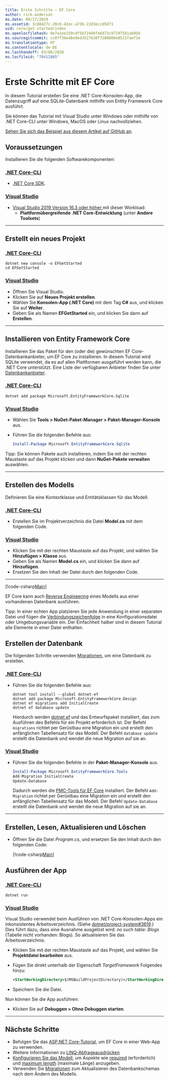 ```yaml
---
title: Erste Schritte – EF Core
author: rick-anderson
ms.date: 09/17/2019
ms.assetid: 3c88427c-20c6-42ec-a736-22d3eccd5071
uid: core/get-started/index
ms.openlocfilehash: 0e7a1ee159cdf5b72448fe6d73c972975b1ab95b
ms.sourcegitcommit: cc0ff36e46e9ed3527638f7208000e8521faef2e
ms.translationtype: HT
ms.contentlocale: de-DE
ms.lasthandoff: 03/06/2020
ms.locfileid: "78412865"
---
```

# <a name="getting-started-with-ef-core"></a>Erste Schritte mit EF Core

In diesem Tutorial erstellen Sie eine .NET Core-Konsolen-App, die Datenzugriff auf eine SQLite-Datenbank mithilfe von Entity Framework Core ausführt.

Sie können das Tutorial mit Visual Studio unter Windows oder mithilfe von .NET Core-CLI unter Windows, MacOS oder Linux nachvollziehen.

[Sehen Sie sich das Beispiel aus diesem Artikel auf GitHub an](https://github.com/dotnet/EntityFramework.Docs/tree/master/samples/core/GetStarted).

## <a name="prerequisites"></a>Voraussetzungen

Installieren Sie die folgenden Softwarekomponenten:

### <a name="net-core-cli"></a>[.NET Core-CLI](#tab/netcore-cli)

* [.NET Core SDK](https://www.microsoft.com/net/download/core).

### <a name="visual-studio"></a>[Visual Studio](#tab/visual-studio)

* [Visual Studio 2019 Version 16.3 oder höher ](https://www.visualstudio.com/downloads/) mit dieser Workload:
  * **Plattformübergreifende .NET Core-Entwicklung** (unter **Andere Toolsets**)

---

## <a name="create-a-new-project"></a>Erstellt ein neues Projekt

### <a name="net-core-cli"></a>[.NET Core-CLI](#tab/netcore-cli)

```dotnetcli
dotnet new console -o EFGetStarted
cd EFGetStarted
```

### <a name="visual-studio"></a>[Visual Studio](#tab/visual-studio)

* Öffnen Sie Visual Studio.
* Klicken Sie auf **Neues Projekt erstellen**.
* Wählen Sie **Konsolen-App (.NET Core)** mit dem Tag **C#** aus, und klicken Sie auf **Weiter**.
* Geben Sie als Namen **EFGetStarted** ein, und klicken Sie dann auf **Erstellen**.

---

## <a name="install-entity-framework-core"></a>Installieren von Entity Framework Core

Installieren Sie das Paket für den (oder die) gewünschten EF Core-Datenbankanbieter, um EF Core zu installieren. In diesem Tutorial wird SQLite verwendet, da es auf allen Plattformen ausgeführt werden kann, die .NET Core unterstützt. Eine Liste der verfügbaren Anbieter finden Sie unter [Datenbankanbieter](../providers/index.md).

### <a name="net-core-cli"></a>[.NET Core-CLI](#tab/netcore-cli)

```dotnetcli
dotnet add package Microsoft.EntityFrameworkCore.Sqlite
```

### <a name="visual-studio"></a>[Visual Studio](#tab/visual-studio)

* Wählen Sie **Tools > NuGet-Paket-Manager > Paket-Manager-Konsole** aus.
* Führen Sie die folgenden Befehle aus:

  ``` PowerShell
  Install-Package Microsoft.EntityFrameworkCore.Sqlite
  ```

Tipp: Sie können Pakete auch installieren, indem Sie mit der rechten Maustaste auf das Projekt klicken und dann **NuGet-Pakete verwalten** auswählen.

---

## <a name="create-the-model"></a>Erstellen des Modells

Definieren Sie eine Kontextklasse und Entitätsklassen für das Modell.

### <a name="net-core-cli"></a>[.NET Core-CLI](#tab/netcore-cli)

* Erstellen Sie im Projektverzeichnis die Datei **Model.cs** mit dem folgenden Code.

### <a name="visual-studio"></a>[Visual Studio](#tab/visual-studio)

* Klicken Sie mit der rechten Maustaste auf das Projekt, und wählen Sie **Hinzufügen > Klasse** aus.
* Geben Sie als Namen **Model.cs** ein, und klicken Sie dann auf **Hinzufügen**.
* Ersetzen Sie den Inhalt der Datei durch den folgenden Code.

---

[!code-csharp[Main](../../../samples/core/GetStarted/Model.cs)]

EF Core kann auch [Reverse Engineering](../managing-schemas/scaffolding.md) eines Modells aus einer vorhandenen Datenbank ausführen.

Tipp: In einer echten App platzieren Sie jede Anwendung in einer separaten Datei und fügen die [Verbindungszeichenfolge](../miscellaneous/connection-strings.md) in eine Konfigurationsdatei oder Umgebungsvariable ein. Der Einfachheit halber sind in diesem Tutorial alle Elemente in einer Datei enthalten.

## <a name="create-the-database"></a>Erstellen der Datenbank

Die folgenden Schritte verwenden [Migrationen](xref:core/managing-schemas/migrations/index), um eine Datenbank zu erstellen.

### <a name="net-core-cli"></a>[.NET Core-CLI](#tab/netcore-cli)

* Führen Sie die folgenden Befehle aus:

  ```dotnetcli
  dotnet tool install --global dotnet-ef
  dotnet add package Microsoft.EntityFrameworkCore.Design
  dotnet ef migrations add InitialCreate
  dotnet ef database update
  ```

  Hierdurch werden [dotnet ef](../miscellaneous/cli/dotnet.md) und das Entwurfspaket installiert, das zum Ausführen des Befehls für ein Projekt erforderlich ist. Der Befehl `migrations` richtet per Gerüstbau eine Migration ein und erstellt den anfänglichen Tabellensatz für das Modell. Der Befehl `database update` erstellt die Datenbank und wendet die neue Migration auf sie an.

### <a name="visual-studio"></a>[Visual Studio](#tab/visual-studio)

* Führen Sie die folgenden Befehle in der **Paket-Manager-Konsole** aus.

  ``` PowerShell
  Install-Package Microsoft.EntityFrameworkCore.Tools
  Add-Migration InitialCreate
  Update-Database
  ```

  Dadurch werden die [PMC-Tools für EF Core](../miscellaneous/cli/powershell.md) installiert. Der Befehl `Add-Migration` richtet per Gerüstbau eine Migration ein und erstellt den anfänglichen Tabellensatz für das Modell. Der Befehl `Update-Database` erstellt die Datenbank und wendet die neue Migration auf sie an.

---

## <a name="create-read-update--delete"></a>Erstellen, Lesen, Aktualisieren und Löschen

* Öffnen Sie die Datei *Program.cs*, und ersetzen Sie den Inhalt durch den folgenden Code:

  [!code-csharp[Main](../../../samples/core/GetStarted/Program.cs)]

## <a name="run-the-app"></a>Ausführen der App

### <a name="net-core-cli"></a>[.NET Core-CLI](#tab/netcore-cli)

```dotnetcli
dotnet run
```

### <a name="visual-studio"></a>[Visual Studio](#tab/visual-studio)

Visual Studio verwendet beim Ausführen von .NET Core-Konsolen-Apps ein inkonsistentes Arbeitsverzeichnis. (Siehe [dotnet/project-system#3619](https://github.com/dotnet/project-system/issues/3619).) Dies führt dazu, dass eine Ausnahme ausgelöst wird: *no such table: Blogs* (Tabelle nicht vorhanden: Blogs). So aktualisieren Sie das Arbeitsverzeichnis:

* Klicken Sie mit der rechten Maustaste auf das Projekt, und wählen Sie **Projektdatei bearbeiten** aus.
* Fügen Sie direkt unterhalb der Eigenschaft *TargetFramework* Folgendes hinzu:

  ``` XML
  <StartWorkingDirectory>$(MSBuildProjectDirectory)</StartWorkingDirectory>
  ```

* Speichern Sie die Datei.

Nun können Sie die App ausführen:

* Klicken Sie auf **Debuggen > Ohne Debuggen starten**.

---

## <a name="next-steps"></a>Nächste Schritte

* Befolgen Sie das [ASP.NET Core-Tutorial](/aspnet/core/data/ef-rp/intro), um EF Core in einer Web-App zu verwenden.
* Weitere Informationen zu [LINQ-Abfrageausdrücken](/dotnet/csharp/programming-guide/concepts/linq/basic-linq-query-operations)
* [Konfigurieren Sie das Modell](xref:core/modeling/index), um Aspekte wie [required](xref:core/modeling/entity-properties#required-and-optional-properties) (erforderlich) und [maximum length](xref:core/modeling/entity-properties#maximum-length) (maximale Länge) anzugeben.
* Verwenden Sie [Migrationen](xref:core/managing-schemas/migrations/index) zum Aktualisieren des Datenbankschemas nach dem Ändern des Modells.
